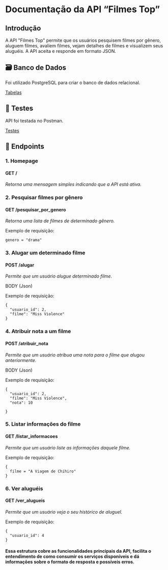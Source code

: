 
# Documentação da API “Filmes Top”

## Introdução

A API "Filmes Top" permite que os usuários pesquisem filmes por gênero, aluguem filmes, avaliem filmes, vejam detalhes de filmes e visualizem seus aluguéis. 
A API aceita e responde em formato JSON.

## 🗃️ Banco de Dados

Foi utilizado PostgreSQL para criar o banco de dados relacional.

[Tabelas](bancodedados)

## 🤖 Testes

API foi testada no Postman.

[Testes](testes)

## 🎯 Endpoints

### 1. Homepage

#### GET /

_Retorna uma mensagem simples indicando que a API está ativa._


### 2. Pesquisar filmes por gênero 

#### GET /pesquisar_por_genero

_Retorna uma lista de filmes de determinado gênero._

Exemplo de requisição: 
```
genero = "drama"
```

### 3. Alugar um determinado filme 

#### POST /alugar 

_Permite que um usuário alugue determinado filme._

BODY (Json) 

Exemplo de requisição:
```
{
  "usuario_id": 2,
  "filme": "Miss Violence"
}
```

### 4. Atribuir nota a um filme 

#### POST /atribuir_nota

_Permite que um usuário atribua uma nota para o filme que alugou anteriormente._

BODY (Json)

Exemplo de requisição:
```
{
  "usuario_id": 2,
  "filme": "Miss Violence",
  "nota": 10

}
```

### 5. Listar informações do filme 

#### GET /listar_informacoes

_Permite que um usuário liste as informações daquele filme._

Exemplo de requisição:
```
{
  filme = "A Viagem de Chihiro"
}
```

### 6. Ver aluguéis

#### GET /ver_alugueis 

_Permite que um usuário veja o seu histórico de aluguel._

Exemplo de requisição:
```
{
  "usuario_id": 4
}
```

#### Essa estrutura cobre as funcionalidades principais da API, facilita o entendimento de como consumir os serviços disponíveis e dá informações sobre o formato de resposta e possíveis erros.
